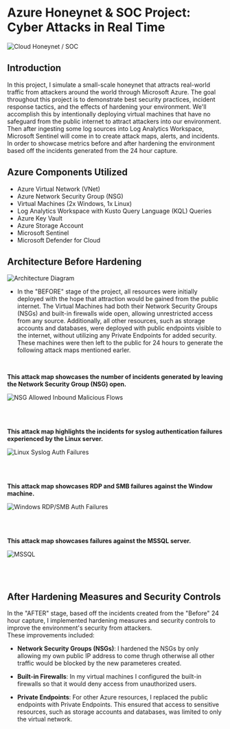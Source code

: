 # Azure Honeynet & SOC Project: Cyber Attacks in Real Time
![Cloud Honeynet / SOC](https://i.imgur.com/7s0rHfn.png)

## Introduction

 In this project, I simulate a small-scale honeynet that attracts real-world traffic from attackers around the world through Microsoft Azure. The goal throughout this project is to demonstrate best security practices, incident response tactics, and the effects of hardening your environment. We'll accomplish this by intentionally deploying virtual machines that have no safeguard from the public internet to attract attackers into our environment. Then after ingesting some log sources into Log Analytics Workspace, Microsoft Sentinel will come in to create attack maps, alerts, and incidents. In order to showcase metrics before and after hardening the environment based off the incidents generated from the 24 hour capture. 

## Azure Components Utilized

- Azure Virtual Network (VNet)
- Azure Network Security Group (NSG)
- Virtual Machines (2x Windows, 1x Linux)
- Log Analytics Workspace with Kusto Query Language (KQL) Queries
- Azure Key Vault 
- Azure Storage Account 
- Microsoft Sentinel 
- Microsoft Defender for Cloud 


## Architecture Before Hardening
![Architecture Diagram](https://i.imgur.com/c2E0AtK.png)

 - In the "BEFORE" stage of the project, all resources were initially deployed with the hope that attraction would be gained from the public internet. The Virtual Machines had both their Network Security Groups (NSGs) and built-in firewalls wide open, allowing unrestricted access from any source. Additionally, all other resources, such as storage accounts and databases, were deployed with public endpoints visible to the internet, without utilizing any Private Endpoints for added security. These machines were then left to the public for 24 hours to generate the following attack maps mentioned earler. 
 <br />
 
 <b>This attack map showcases the number of incidents generated by leaving the Network Security Group (NSG) open. </b>
 
   ![NSG Allowed Inbound Malicious Flows](https://i.imgur.com/bNOtiKt.png)<br>

 <br />
 <br />
 
 <b>This attack map highlights the incidents for syslog authentication failures experienced by the Linux server. </b>
 
![Linux Syslog Auth Failures](https://i.imgur.com/nFR0Ehf.png)<br>

 <br />
 <br />
 
 <b>This attack map showcases RDP and SMB failures against the Window machine.</b>
 
![Windows RDP/SMB Auth Failures](https://i.imgur.com/4bylhdW.png)<br>

 <br />
 <br />
 
 <b>This attack map showcases failures against the MSSQL server.</b>
 
![MSSQL](https://i.imgur.com/TYIlNVI.png)<br>

 <br />
 <br />
 
 ## After Hardening Measures and Security Controls

In the "AFTER" stage, based off the incidents created from the "Before" 24 hour capture, I implemented hardening measures and security controls to improve the environment's security from attackers.<br /> 
These improvements included:

- <b>Network Security Groups (NSGs)</b>: I hardened the NSGs by only allowing my own public IP address to come thrugh otherwise all other traffic would be blocked by the new parameteres created.

- <b>Built-in Firewalls</b>: In my virtual machines I configured the built-in firewalls so that it would deny access from unauthorized users. 

- <b>Private Endpoints</b>: For other Azure resources, I replaced the public endpoints with Private Endpoints. This ensured that access to sensitive resources, such as storage accounts and databases, was limited to only the virtual network.


